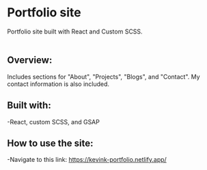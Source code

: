 # Portfolio site

Portfolio site built with React and Custom SCSS.<br><br>

###

###

## Overview:

Includes sections for "About", "Projects", "Blogs", and "Contact". My contact information is also included.

## Built with:

-React, custom SCSS, and GSAP

## How to use the site:

-Navigate to this link: https://kevink-portfolio.netlify.app/
